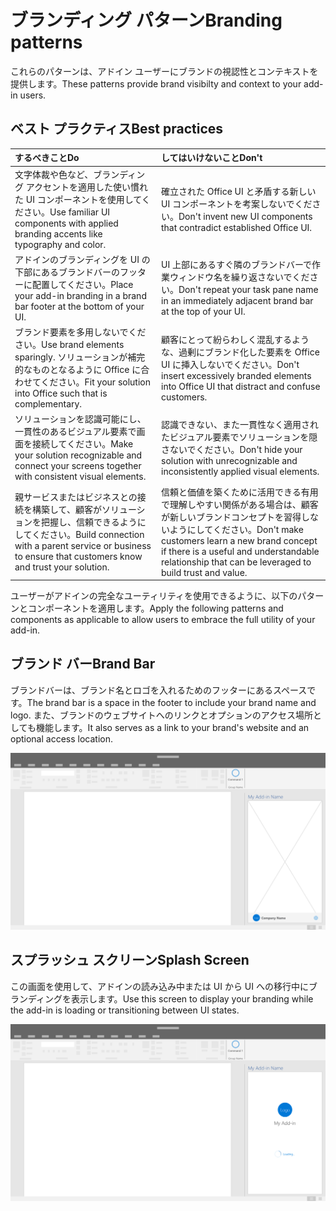 # <a name="branding-patterns"></a><span data-ttu-id="a52f4-101">ブランディング パターン</span><span class="sxs-lookup"><span data-stu-id="a52f4-101">Branding patterns</span></span>

<span data-ttu-id="a52f4-102">これらのパターンは、アドイン ユーザーにブランドの視認性とコンテキストを提供します。</span><span class="sxs-lookup"><span data-stu-id="a52f4-102">These patterns provide brand visibilty and context to your add-in users.</span></span> 

## <a name="best-practices"></a><span data-ttu-id="a52f4-103">ベスト プラクティス</span><span class="sxs-lookup"><span data-stu-id="a52f4-103">Best practices</span></span>

|<span data-ttu-id="a52f4-104">するべきこと</span><span class="sxs-lookup"><span data-stu-id="a52f4-104">Do</span></span> |<span data-ttu-id="a52f4-105">してはいけないこと</span><span class="sxs-lookup"><span data-stu-id="a52f4-105">Don't</span></span>|
|:---- |:----|
| <span data-ttu-id="a52f4-106">文字体裁や色など、ブランディング アクセントを適用した使い慣れた UI コンポーネントを使用してください。</span><span class="sxs-lookup"><span data-stu-id="a52f4-106">Use familiar UI components with applied branding accents like typography and color.</span></span> | <span data-ttu-id="a52f4-107">確立された Office UI と矛盾する新しい UI コンポーネントを考案しないでください。</span><span class="sxs-lookup"><span data-stu-id="a52f4-107">Don't invent new UI components that contradict established Office UI.</span></span> | 
| <span data-ttu-id="a52f4-108">アドインのブランディングを UI の下部にあるブランドバーのフッターに配置してください。</span><span class="sxs-lookup"><span data-stu-id="a52f4-108">Place your add-in branding in a brand bar footer at the bottom of your UI.</span></span> | <span data-ttu-id="a52f4-109">UI 上部にあるすぐ隣のブランドバーで作業ウィンドウ名を繰り返さないでください。</span><span class="sxs-lookup"><span data-stu-id="a52f4-109">Don't repeat your task pane name in an immediately adjacent brand bar at the top of your UI.</span></span> |
| <span data-ttu-id="a52f4-110">ブランド要素を多用しないでください。</span><span class="sxs-lookup"><span data-stu-id="a52f4-110">Use brand elements sparingly.</span></span> <span data-ttu-id="a52f4-111">ソリューションが補完的なものとなるように Office に合わせてください。</span><span class="sxs-lookup"><span data-stu-id="a52f4-111">Fit your solution into Office such that is complementary.</span></span> | <span data-ttu-id="a52f4-112">顧客にとって紛らわしく混乱するような、過剰にブランド化した要素を Office UI に挿入しないでください。</span><span class="sxs-lookup"><span data-stu-id="a52f4-112">Don't insert excessively branded elements into Office UI that distract and confuse customers.</span></span> |
| <span data-ttu-id="a52f4-113">ソリューションを認識可能にし、一貫性のあるビジュアル要素で画面を接続してください。</span><span class="sxs-lookup"><span data-stu-id="a52f4-113">Make your solution recognizable and connect your screens together with consistent visual elements.</span></span> | <span data-ttu-id="a52f4-114">認識できない、また一貫性なく適用されたビジュアル要素でソリューションを隠さないでください。</span><span class="sxs-lookup"><span data-stu-id="a52f4-114">Don't hide your solution with unrecognizable and inconsistently applied visual elements.</span></span> |
| <span data-ttu-id="a52f4-115">親サービスまたはビジネスとの接続を構築して、顧客がソリューションを把握し、信頼できるようにしてください。</span><span class="sxs-lookup"><span data-stu-id="a52f4-115">Build connection with a parent service or business to ensure that customers know and trust your solution.</span></span> | <span data-ttu-id="a52f4-116">信頼と価値を築くために活用できる有用で理解しやすい関係がある場合は、顧客が新しいブランドコンセプトを習得しないようにしてください。</span><span class="sxs-lookup"><span data-stu-id="a52f4-116">Don't make customers learn a new brand concept if there is a useful and understandable relationship that can be leveraged to build trust and value.</span></span> |


<span data-ttu-id="a52f4-117">ユーザーがアドインの完全なユーティリティを使用できるように、以下のパターンとコンポーネントを適用します。</span><span class="sxs-lookup"><span data-stu-id="a52f4-117">Apply the following patterns and components as applicable to allow users to embrace the full utility of your add-in.</span></span>


## <a name="brand-bar"></a><span data-ttu-id="a52f4-118">ブランド バー</span><span class="sxs-lookup"><span data-stu-id="a52f4-118">Brand Bar</span></span>

<span data-ttu-id="a52f4-119">ブランドバーは、ブランド名とロゴを入れるためのフッターにあるスペースです。</span><span class="sxs-lookup"><span data-stu-id="a52f4-119">The brand bar is a space in the footer to include your brand name and logo.</span></span> <span data-ttu-id="a52f4-120">また、ブランドのウェブサイトへのリンクとオプションのアクセス場所としても機能します。</span><span class="sxs-lookup"><span data-stu-id="a52f4-120">It also serves as a link to your brand's website and an optional access location.</span></span>

![ブランド バー - デスクトップ作業ウィンドウの仕様](../images/add-in-brand-bar.png)

## <a name="splash-screen"></a><span data-ttu-id="a52f4-122">スプラッシュ スクリーン</span><span class="sxs-lookup"><span data-stu-id="a52f4-122">Splash Screen</span></span>

<span data-ttu-id="a52f4-123">この画面を使用して、アドインの読み込み中または UI から UI への移行中にブランディングを表示します。</span><span class="sxs-lookup"><span data-stu-id="a52f4-123">Use this screen to display your branding while the add-in is loading or transitioning between UI states.</span></span>

![ブランド スプラッシュ スクリーン - デスクトップ作業ウィンドウの仕様](../images/add-in-splash-screen.png)